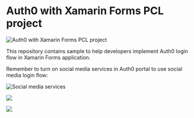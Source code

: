 
# Auth0 with Xamarin Forms PCL project
<img align="center" src="https://s26.postimg.org/9w7a9ulex/Auth0_Sample.png" alt="Auth0 with Xamarin Forms PCL project">

This repository contains sample to help developers implement Auth0 login flow in Xamarin Forms application.

Remember to turn on social media services in Auth0 portal to use social media login flow:

![Social media services](https://s26.postimg.org/ygnuybh0p/Capture.png)

![](https://thumbs.gfycat.com/MilkyLoneBackswimmer-size_restricted.gif)

![](https://thumbs.gfycat.com/AgileWeirdFirebelliedtoad-size_restricted.gif)
